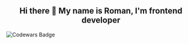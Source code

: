 <h2 align="center"> Hi there 👋 My name is Roman, I'm frontend developer </h2>

<img align="center" alt="Codewars Badge" src="https://www.codewars.com/users/Katozaaaa/badges/large">
